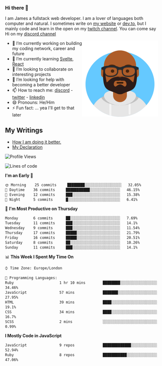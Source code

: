 ### Hi there 👋

I am James a fullstack web developer. I am a lover of languages both computer and natural. I sometimes write on [my website](https://jdhall.dev) or [dev.to](https://dev.to/zefur), but I mainly code and learn in the open on my [twitch channel](https://www.twitch.com/jozuhito). You can come say Hi on my [discord channel](https://discord.gg/sWEHvsBw)



<img align="right" height="250" width="250"  src="/assets/avataaars.png" />

  

- 🔭 I’m currently working on building my coding network, career and future
- 🌱 I’m currently learning [Svelte](https://svelte.dev), [React](https://reactjs.org)
- 👯 I’m looking to collaborate on interesting projects
- 🤔 I’m looking for help with becoming a better developer
- 📫 How to reach me: [discord](https://discord.gg/sWEHvsBw)
                      - [twitter](twitter.com/zefur)
                      - [linkedin](https://linkedin.com/in/j-d-hall)
- 😄 Pronouns: He/Him
- ⚡ Fun fact: ... yea I'll get to that later

## My Writings 
<!-- BLOG-POST-LIST:START -->
- [How I am doing it better.](https://dev.to/zefur/how-i-am-doing-it-better-435)
- [My Declaration](https://dev.to/zefur/my-declaration-1kje)
<!-- BLOG-POST-LIST:END -->

<!--START_SECTION:waka-->
![Profile Views](http://img.shields.io/badge/Profile%20Views-563-blue)

![Lines of code](https://img.shields.io/badge/From%20Hello%20World%20I%27ve%20Written-88246%20lines%20of%20code-blue)

**I'm an Early 🐤** 

```text
🌞 Morning    25 commits     ████████░░░░░░░░░░░░░░░░░   32.05% 
🌆 Daytime    36 commits     ███████████░░░░░░░░░░░░░░   46.15% 
🌃 Evening    12 commits     ███░░░░░░░░░░░░░░░░░░░░░░   15.38% 
🌙 Night      5 commits      █░░░░░░░░░░░░░░░░░░░░░░░░   6.41%

```
📅 **I'm Most Productive on Thursday** 

```text
Monday       6 commits      ██░░░░░░░░░░░░░░░░░░░░░░░   7.69% 
Tuesday      11 commits     ███░░░░░░░░░░░░░░░░░░░░░░   14.1% 
Wednesday    9 commits      ███░░░░░░░░░░░░░░░░░░░░░░   11.54% 
Thursday     17 commits     █████░░░░░░░░░░░░░░░░░░░░   21.79% 
Friday       16 commits     █████░░░░░░░░░░░░░░░░░░░░   20.51% 
Saturday     8 commits      ██░░░░░░░░░░░░░░░░░░░░░░░   10.26% 
Sunday       11 commits     ███░░░░░░░░░░░░░░░░░░░░░░   14.1%

```


📊 **This Week I Spent My Time On** 

```text
⌚︎ Time Zone: Europe/London

💬 Programming Languages: 
Ruby                     1 hr 10 mins        ████████░░░░░░░░░░░░░░░░░   34.46% 
JavaScript               57 mins             ███████░░░░░░░░░░░░░░░░░░   27.95% 
HTML                     39 mins             ████░░░░░░░░░░░░░░░░░░░░░   19.1% 
CSS                      34 mins             ████░░░░░░░░░░░░░░░░░░░░░   16.7% 
SCSS                     2 mins              ░░░░░░░░░░░░░░░░░░░░░░░░░   0.99%

```

**I Mostly Code in JavaScript** 

```text
JavaScript               9 repos             █████████████░░░░░░░░░░░░   52.94% 
Ruby                     8 repos             ███████████░░░░░░░░░░░░░░   47.06%

```



<!--END_SECTION:waka-->

